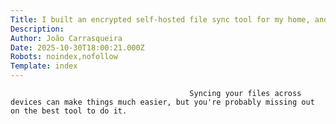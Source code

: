 ```yaml
---
Title: I built an encrypted self-hosted file sync tool for my home, and it's so much better than a cloud service
Description: 
Author: João Carrasqueira
Date: 2025-10-30T18:00:21.000Z
Robots: noindex,nofollow
Template: index
---
```


                                            Syncing your files across devices can make things much easier, but you're probably missing out on the best tool to do it.
                                        